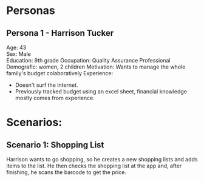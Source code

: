 # Personas

## Persona 1 - Harrison Tucker
Age: 43  
Sex: Male  
Education: 9th grade 
Occupation: Quality Assurance Professional  
Demografic: women, 2 children
Motivation: Wants to manage the whole family's budget colaboratively
Experience:
* Doesn't surf the internet.
* Previously tracked budget using an excel sheet, financial knowledge mostly comes from experience.

# Scenarios:

## Scenario 1: Shopping List
Harrison wants to go shopping, so he creates a new shopping lists and adds items to the list. He then checks the shopping list at the app and, after finishing, he scans the barcode to get the price.
